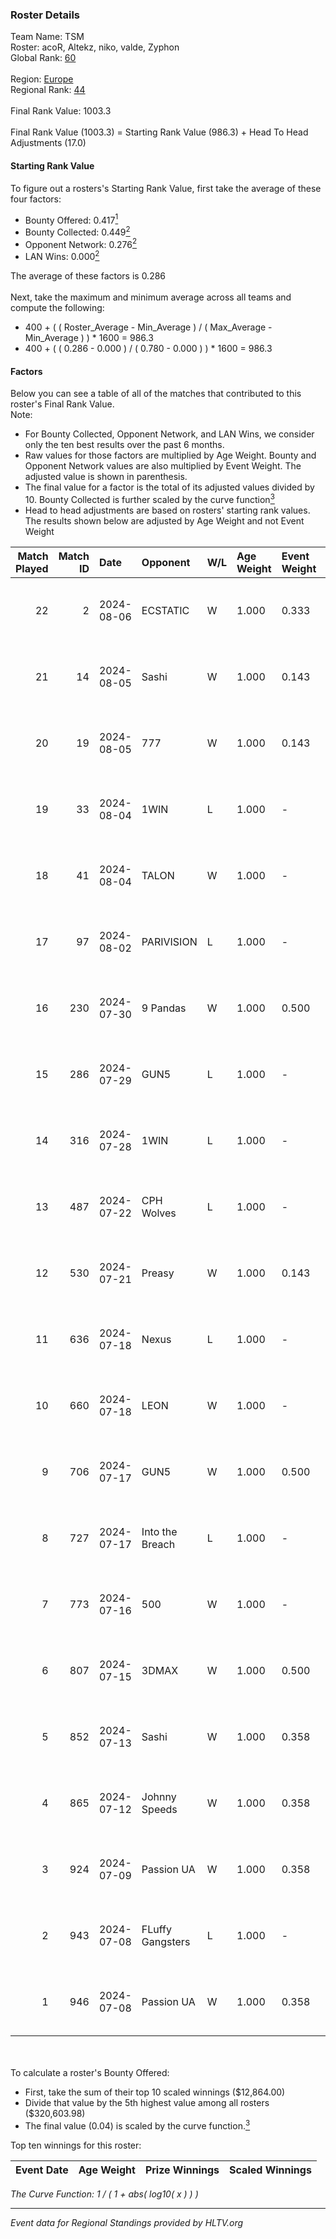 ### Roster Details<br />
Team Name: TSM<br />
Roster: acoR, Altekz, niko, valde, Zyphon<br />
Global Rank: [60](../standings_global.md)<br />
<br />
Region: [Europe]( ../standings_europe.md)<br />
Regional Rank: [44]( ../standings_europe.md)<br />
<br />
Final Rank Value:  1003.3<br />
<br />
Final Rank Value (1003.3) = Starting Rank Value (986.3) + Head To Head Adjustments (17.0)<br />

#### Starting Rank Value<br />
To figure out a rosters's Starting Rank Value, first take the average of these four factors:<br />
- Bounty Offered: 0.417[<sup>1</sup>](#table2)
- Bounty Collected: 0.449[<sup>2</sup>](#table1)
- Opponent Network: 0.276[<sup>2</sup>](#table1)
- LAN Wins: 0.000[<sup>2</sup>](#table1)

The average of these factors is 0.286<br />
<br />
Next, take the maximum and minimum average across all teams and compute the following:<br />
- 400 + ( ( Roster_Average - Min_Average ) / ( Max_Average - Min_Average ) ) * 1600 = 986.3
- 400 + ( ( 0.286 - 0.000 ) / ( 0.780 - 0.000 ) ) * 1600 = 986.3


#### Factors<br />
Below you can see a table of all of the matches that contributed to this roster's Final Rank Value.<br />
Note:<br />

- For Bounty Collected, Opponent Network, and LAN Wins, we consider only the ten best results over the past 6 months.
- Raw values for those factors are multiplied by Age Weight. Bounty and Opponent Network values are also multiplied by Event Weight. The adjusted value is shown in parenthesis.
- The final value for a factor is the total of its adjusted values divided by 10. Bounty Collected is further scaled by the curve function[<sup>3</sup>](#curveFunction)
- Head to head adjustments are based on rosters' starting rank values. The results shown below are adjusted by Age Weight and not Event Weight
<span id="table1"></span><br />


| Match Played | Match ID | Date       | Opponent         | W/L | Age Weight | Event Weight | Bounty Collected | Opponent Network | LAN Wins  | H2H Adj. | Roster                            |
| -: | -: | :- | :- | :- | :- | :- | :- | :- | :- | -: | :- |
|           22 |        2 | 2024-08-06 | ECSTATIC         | W   | 1.000      | 0.333        | -                | 0.078 (0.026)    | 0 (0.000) |     2.93 | acoR, Altekz, niko, valde, Zyphon |
|           21 |       14 | 2024-08-05 | Sashi            | W   | 1.000      | 0.143        | 0.184 (0.026)    | 0.980 (0.140)    | 0 (0.000) |    23.09 | acoR, Altekz, niko, valde, Zyphon |
|           20 |       19 | 2024-08-05 | 777              | W   | 1.000      | 0.143        | 0.015 (0.002)    | -                | 0 (0.000) |     4.74 | acoR, Altekz, niko, valde, Zyphon |
|           19 |       33 | 2024-08-04 | 1WIN             | L   | 1.000      | -            | -                | -                | -         |   -14.46 | acoR, Altekz, niko, valde, Zyphon |
|           18 |       41 | 2024-08-04 | TALON            | W   | 1.000      | -            | -                | -                | 0 (0.000) |     1.14 | acoR, Altekz, niko, valde, Zyphon |
|           17 |       97 | 2024-08-02 | PARIVISION       | L   | 1.000      | -            | -                | -                | -         |   -10.47 | acoR, Altekz, niko, valde, Zyphon |
|           16 |      230 | 2024-07-30 | 9 Pandas         | W   | 1.000      | 0.500        | 0.081 (0.041)    | 0.716 (0.358)    | 0 (0.000) |    18.97 | acoR, Altekz, niko, valde, Zyphon |
|           15 |      286 | 2024-07-29 | GUN5             | L   | 1.000      | -            | -                | -                | -         |   -20.54 | acoR, Altekz, niko, valde, Zyphon |
|           14 |      316 | 2024-07-28 | 1WIN             | L   | 1.000      | -            | -                | -                | -         |   -15.78 | acoR, Altekz, niko, valde, Zyphon |
|           13 |      487 | 2024-07-22 | CPH Wolves       | L   | 1.000      | -            | -                | -                | -         |   -22.88 | acoR, Altekz, niko, valde, Zyphon |
|           12 |      530 | 2024-07-21 | Preasy           | W   | 1.000      | 0.143        | 0.008 (0.001)    | 0.221 (0.032)    | 0 (0.000) |     6.35 | acoR, Altekz, niko, valde, Zyphon |
|           11 |      636 | 2024-07-18 | Nexus            | L   | 1.000      | -            | -                | -                | -         |   -26.27 | acoR, Altekz, niko, valde, Zyphon |
|           10 |      660 | 2024-07-18 | LEON             | W   | 1.000      | -            | -                | -                | 0 (0.000) |     3.23 | acoR, Altekz, niko, valde, Zyphon |
|            9 |      706 | 2024-07-17 | GUN5             | W   | 1.000      | 0.500        | 0.072 (0.036)    | 0.562 (0.281)    | 0 (0.000) |    11.10 | acoR, Altekz, niko, valde, Zyphon |
|            8 |      727 | 2024-07-17 | Into the Breach  | L   | 1.000      | -            | -                | -                | -         |   -28.55 | acoR, Altekz, niko, valde, Zyphon |
|            7 |      773 | 2024-07-16 | 500              | W   | 1.000      | -            | -                | -                | 0 (0.000) |     0.74 | acoR, Altekz, niko, valde, Zyphon |
|            6 |      807 | 2024-07-15 | 3DMAX            | W   | 1.000      | 0.500        | 0.509 (0.255)    | 1.000 (0.500)    | 0 (0.000) |    26.86 | acoR, Altekz, niko, valde, Zyphon |
|            5 |      852 | 2024-07-13 | Sashi            | W   | 1.000      | 0.358        | 0.184 (0.066)    | 0.980 (0.351)    | -         |    22.29 | acoR, Altekz, niko, valde, Zyphon |
|            4 |      865 | 2024-07-12 | Johnny Speeds    | W   | 1.000      | 0.358        | 0.122 (0.044)    | 1.000 (0.358)    | -         |    24.80 | acoR, Altekz, niko, valde, Zyphon |
|            3 |      924 | 2024-07-09 | Passion UA       | W   | 1.000      | 0.358        | 0.173 (0.062)    | 1.000 (0.358)    | -         |    18.69 | acoR, Altekz, niko, valde, Zyphon |
|            2 |      943 | 2024-07-08 | FLuffy Gangsters | L   | 1.000      | -            | -                | -                | -         |   -27.57 | acoR, Altekz, niko, valde, Zyphon |
|            1 |      946 | 2024-07-08 | Passion UA       | W   | 1.000      | 0.358        | 0.173 (0.062)    | 1.000 (0.358)    | -         |    18.62 | acoR, Altekz, niko, valde, Zyphon |

<br />
<span id="table2"></span><br />
To calculate a roster's Bounty Offered:<br />

- First, take the sum of their top 10 scaled winnings ($12,864.00)
- Divide that value by the 5th highest value among all rosters ($320,603.98)
- The final value (0.04) is scaled by the curve function.[<sup>3</sup>](#curveFunction)

Top ten winnings for this roster:<br />

| Event Date | Age Weight | Prize Winnings | Scaled Winnings |
| :- | -: | :- | :- |


<span id="curveFunction"></span>_The Curve Function: 1 / ( 1 + abs( log10( x ) ) )_<br />

---
_Event data for Regional Standings provided by HLTV.org_<br />
